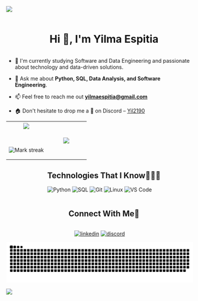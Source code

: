 

<!--horizontal divider(gradiant)-->
<img src="https://user-images.githubusercontent.com/73097560/115834477-dbab4500-a447-11eb-908a-139a6edaec5c.gif">

<!--h1 without bottom border-->
<div id="user-content-toc">
  <ul align="center">
    <summary><h1 style="display: inline-block">Hi 👋, I'm Yilma Espitia</h1></summary>
  </ul>
</div>


<!--Intro start-->

- 🌱 I'm currently studying Software and Data Engineering and passionate about technology and data-driven solutions.

- 💬 Ask me about **Python, SQL, Data Analysis, and Software Engineering**.

- 📫 Feel free to reach me out **yilmaespitia@gmail.com**

- 🏠 Don't hesitate to drop me a **👋** on Discord – [Yil2190](https://discordapp.com/users/yil2190#4958)

<!--Intro end-->



<!--- stats & Trophy (start) -->
<p align="center">
  <!--- stats (start) -->
<table align="center">
<tr border="none">
<td width="50%" align="center">
  
  <img align="center"  src="https://github-readme-stats.vercel.app/api?username=yil2190&theme=dark&show_icons=true&count_private=true" />

  <br></br>
  <img title="🔥 Get streak stats for your profile at git.io/streak-stats" alt="Mark streak" src="https://github-readme-streak-stats.herokuapp.com/?user=yil2190&theme=dark&hide_border=false" />


</td>

<td width="50%" align="center">

  <img  align="center"  src="https://github-readme-stats.anuraghazra1.vercel.app/api/top-langs/?username=yil2190&theme=dark&hide_border=false&no-bg=true&no-frame=true&langs_count=10"/>

  
  </td>
</tr>
</table>


</p>        
<!--- stats (end) -->


<!--h1 without bottom border-->
<div id="user-content-toc">
  <ul align="center">
    <h2 align="center">Technologies That I Know👨🏻‍💻</h2>

  </ul>
</div>
<!--tech stack icons-->

<p align="center">
  <img src="https://upload.wikimedia.org/wikipedia/commons/c/c3/Python-logo-notext.svg" alt="Python" width="40" height="40"/>
  <img src="https://upload.wikimedia.org/wikipedia/commons/a/a3/SQL-Logo.svg" alt="SQL" width="40" height="40"/>
  <img src="https://upload.wikimedia.org/wikipedia/commons/6/64/Git-icon.svg" alt="Git" width="40" height="40"/>
  <img src="https://upload.wikimedia.org/wikipedia/commons/3/35/Linux_logo.png" alt="Linux" width="40" height="40"/>
  <img src="https://upload.wikimedia.org/wikipedia/commons/5/5f/Visual_Studio_Code_1.35_icon.svg" alt="VS Code" width="40" height="40"/>
</p>

<!-- Connect with me -->
<!--h2 without bottom border-->
<div id="user-content-toc">
  <ul align="center">
    <summary><h2 style="display: inline-block">Connect With Me🤝</h2></summary>
  </ul>
</div>

<!--icons and links-->
<p align="center">
  <a href="https://www.linkedin.com/in/yilmaespitia/" target="blank"><img align="center" src="https://user-images.githubusercontent.com/88904952/234979284-68c11d7f-1acc-4f0c-ac78-044e1037d7b0.png" alt="linkedin" height="50" width="50" /></a>
  <a href="https://discordapp.com/users/yil2190" target="blank"><img align="center" src="https://user-images.githubusercontent.com/88904952/234982627-019fd336-6248-453c-9b05-97c13fd1d207.png" alt="discord" height="50" width="50" /></a>
</p>

<p align="center">
  <img src="https://github.com/Platane/snk/raw/output/github-contribution-grid-snake.svg?username=yil2190" alt="snake">
</p>





<!--horizontal divider(gradiant)-->
<img src="https://user-images.githubusercontent.com/73097560/115834477-dbab4500-a447-11eb-908a-139a6edaec5c.gif">


